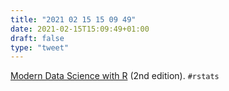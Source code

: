 ```yaml
---
title: "2021 02 15 15 09 49"
date: 2021-02-15T15:09:49+01:00
draft: false
type: "tweet"
---
```

[Modern Data Science with R](https://mdsr-book.github.io/mdsr2e/) (2nd edition). `#rstats`
